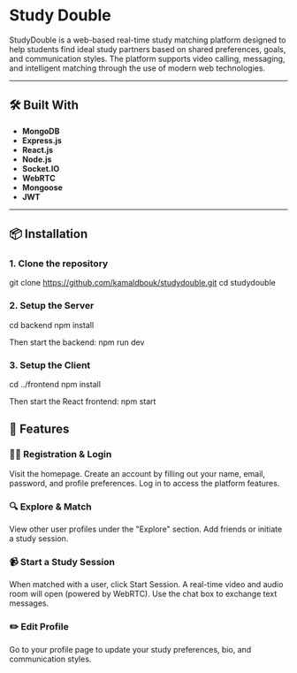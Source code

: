 # Study Double

StudyDouble is a web-based real-time study matching platform designed to help students find ideal study partners based on shared preferences, goals, and communication styles. The platform supports video calling, messaging, and intelligent matching through the use of modern web technologies.

---

## 🛠️ Built With

- **MongoDB** 
- **Express.js**
- **React.js** 
- **Node.js**
- **Socket.IO**
- **WebRTC**
- **Mongoose**
- **JWT**

---

## 📦 Installation

### 1. Clone the repository

git clone https://github.com/kamaldbouk/studydouble.git
cd studydouble

### 2. Setup the Server

cd backend
npm install

Then start the backend: npm run dev

### 3. Setup the Client

cd ../frontend
npm install

Then start the React frontend: npm start

## 👥 Features

### 🧑‍💼 Registration & Login
Visit the homepage.
Create an account by filling out your name, email, password, and profile preferences.
Log in to access the platform features.

### 🔍 Explore & Match
View other user profiles under the "Explore" section.
Add friends or initiate a study session.

### 📹 Start a Study Session
When matched with a user, click Start Session.
A real-time video and audio room will open (powered by WebRTC).
Use the chat box to exchange text messages.

### ✏️ Edit Profile
Go to your profile page to update your study preferences, bio, and communication styles.
